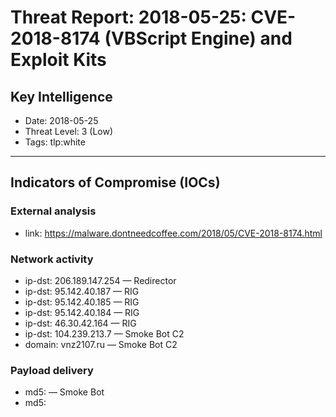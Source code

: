 # Threat Report: 2018-05-25: CVE-2018-8174 (VBScript Engine) and Exploit Kits


## Key Intelligence
* Date: 2018-05-25
* Threat Level: 3 (Low)
* Tags: tlp:white

---

## Indicators of Compromise (IOCs)
### External analysis
* link: https://malware.dontneedcoffee.com/2018/05/CVE-2018-8174.html

### Network activity
* ip-dst: 206.189.147.254 — Redirector
* ip-dst: 95.142.40.187 — RIG
* ip-dst: 95.142.40.185 — RIG
* ip-dst: 95.142.40.184 — RIG
* ip-dst: 46.30.42.164 — RIG
* ip-dst: 104.239.213.7 — Smoke Bot C2
* domain: vnz2107.ru — Smoke Bot C2

### Payload delivery
* md5: <md5> — Smoke Bot
* md5: <md5>
